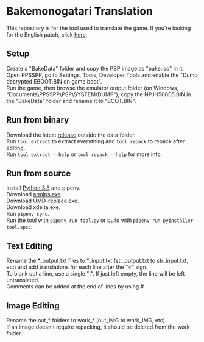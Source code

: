 # Bakemonogatari Translation
This repository is for the tool used to translate the game. If you're looking for the English patch, click [here](http://www.romhacking.net/translations/6638/).  
## Setup
Create a "BakeData" folder and copy the PSP image as "bake.iso" in it.  
Open PPSSPP, go to Settings, Tools, Developer Tools and enable the "Dump decrypted EBOOT.BIN on game boot".  
Run the game, then browse the emulator output folder (on Windows, "Documents\PPSSPP\PSP\SYSTEM\DUMP"), copy the NPJH50605.BIN in the "BakeData" folder and rename it to "BOOT.BIN".  
## Run from binary
Download the latest [release](https://github.com/Illidanz/BakeTranslation/releases) outside the data folder.  
Run `tool extract` to extract everything and `tool repack` to repack after editing.  
Run `tool extract --help` or `tool repack --help` for more info.  
## Run from source
Install [Python 3.8](https://www.python.org/downloads/) and pipenv.  
Download [armips.exe](https://github.com/Kingcom/armips/releases).  
Download UMD-replace.exe.  
Download xdelta.exe.  
Run `pipenv sync`.  
Run the tool with `pipenv run tool.py` or build with `pipenv run pyinstaller tool.spec`.  
## Text Editing
Rename the \*\_output.txt files to \*\_input.txt (str_output.txt to str_input.txt, etc) and add translations for each line after the "=" sign.  
To blank out a line, use a single "!". If just left empty, the line will be left untranslated.  
Comments can be added at the end of lines by using #  
## Image Editing
Rename the out\_\* folders to work\_\* (out_IMG to work_IMG, etc).  
If an image doesn't require repacking, it should be deleted from the work folder.  
